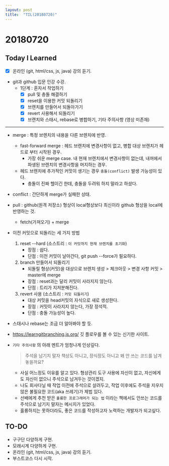 ```yaml
---
layout: post
title:  "TIL(20180720)"
---
```

# 20180720
## Today I Learned
* [x] 온라인 (git, html/css, js, java) 강의 듣기.
* git과 github 입문 인강 수강.
    * 1단계 : 혼자서 작업하기
        * [x] pull 및 충돌 해결하기
        * [x] reset을 이용한 커밋 되돌리기
        * [x] 브렌치를 만들어서 되돌아가기
        * [x] revert 사용해서 되돌리기
        * [x] 브랜치와 스태시, rebase로 병합하기, 기타 주의사항 (영상 미존재)

***

- merge : 특정 브렌치의 내용을 다른 브렌치에 반영.
    - fast-forward merge : 헤드 브렌치에 변경사항이 없고, 병합 대상 브렌치가 헤드로 부터 시작된 경우.
        - 가장 쉬운 merge case. 내 현재 브렌치에서 변경사항이 없는데, 내꺼에서 파생된 브렌치의 변경사항을 머지하는 경우.
    - 헤드 브렌치에 추가적인 커밋이 생기는 경우 `충돌(conflict)` 발생 가능성이 있다.
        - 충돌이 진짜 헬이긴 한데, 충돌을 두려워 하지 말라고 하셨다.
- conflict : 간단하게 merge가 실패한 상태.
- pull : github(원격 저장소) 형상이 local형상보다 최신이라 github 형상을 local에 반영하는 것.
    - fetch(가져오기) + merge
- 이전 커밋으로 되돌리는 세 가지 방법
    1. reset --hard (소스트리 : `이 커밋까지 현재 브렌치를 초기화`)
        - 장점 : 쉽다.
        - 단점 : 이전 커밋이 날아간다, git push --force가 필요하다.
    2. branch 만들어서 되돌리기
        - 되돌릴 형상(커밋)을 대상으로 브렌치 생성 > 체크아웃 > 변경 사항 커밋 > master에 merge
        - 장점 : reset과는 달리 커밋이 사라지지 않는다.
        - 단점 : 트리가 지저분해진다.
    3. revert 사용 (소스트리 : `커밋 되돌리기`)
        - 대상 커밋을 head커밋의 자식으로 새로 생성한다.
        - 장점 : 커밋이 사라지지 않는다, 가장 정석적.
        - 단점 : 충돌 가능성이 높다.
- 스태시나 rebase는 조금 더 알아봐야 할 듯.

- <https://learngitbranching.js.org/> 깃 플로우를 볼 수 있는 신기한 사이트.
- `기타 주의사항` 의 아래 멘트가 엄청나게 인상깊다.
    > 주석을 남기지 말자
    > 책상도 아니고, 장식장도 아니고 왜 안 쓰는 코드를 남겨놓을까요?
    - 사실 어느정도 이유를 알고 있다. 형상관리 도구 사용에 자신이 없고, 자신에게도 자신이 없으니 주석으로 남겨두는 것이겠지.
    - 나도 회사다닐 때 작업 이전에 주석으로 살려두고, 작업 이후에도 주석을 지우지 않은 불필요한 코드(aka 쓰레기)가 제법 있다.
    - 선배에게 추천 받은 `훌륭한 프로그래머가 되는 법` 이라는 책에서도 안쓰는 코드를 주석으로 남기지 말자는 메시지가 있었다.
    - 훌륭하지는 못하더라도, 좋은 코드를 작성하고자 노력하는 개발자가 되고싶다.

## TO-DO
- 구구단 다양하게 구현.
- 모래시계 다양하게 구현.
- 온라인 (git, html/css, js, java) 강의 듣기.
- 부스트코스 다시 시작.
